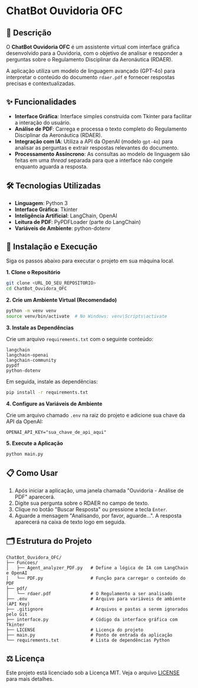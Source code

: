 # ChatBot Ouvidoria OFC

## 📖 Descrição

O **ChatBot Ouvidoria OFC** é um assistente virtual com interface gráfica desenvolvido para a Ouvidoria, com o objetivo de analisar e responder a perguntas sobre o Regulamento Disciplinar da Aeronáutica (RDAER).

A aplicação utiliza um modelo de linguagem avançado (GPT-4o) para interpretar o conteúdo do documento `rdaer.pdf` e fornecer respostas precisas e contextualizadas.

## ✨ Funcionalidades

  * **Interface Gráfica**: Interface simples construída com Tkinter para facilitar a interação do usuário.
  * **Análise de PDF**: Carrega e processa o texto completo do Regulamento Disciplinar da Aeronáutica (RDAER).
  * **Integração com IA**: Utiliza a API da OpenAI (modelo `gpt-4o`) para analisar as perguntas e extrair respostas relevantes do documento.
  * **Processamento Assíncrono**: As consultas ao modelo de linguagem são feitas em uma *thread* separada para que a interface não congele enquanto aguarda a resposta.

## 🛠️ Tecnologias Utilizadas

  * **Linguagem**: Python 3
  * **Interface Gráfica**: Tkinter
  * **Inteligência Artificial**: LangChain, OpenAI
  * **Leitura de PDF**: PyPDFLoader (parte do LangChain)
  * **Variáveis de Ambiente**: python-dotenv

## 🚀 Instalação e Execução

Siga os passos abaixo para executar o projeto em sua máquina local.

**1. Clone o Repositório**

```bash
git clone <URL_DO_SEU_REPOSITORIO>
cd ChatBot_Ouvidora_OFC
```

**2. Crie um Ambiente Virtual (Recomendado)**

```bash
python -m venv venv
source venv/bin/activate  # No Windows: venv\Scripts\activate
```

**3. Instale as Dependências**

Crie um arquivo `requirements.txt` com o seguinte conteúdo:

```
langchain
langchain-openai
langchain-community
pypdf
python-dotenv
```

Em seguida, instale as dependências:

```bash
pip install -r requirements.txt
```

**4. Configure as Variáveis de Ambiente**

Crie um arquivo chamado `.env` na raiz do projeto e adicione sua chave da API da OpenAI:

```
OPENAI_API_KEY="sua_chave_de_api_aqui"
```

**5. Execute a Aplicação**

```bash
python main.py
```

## 📋 Como Usar

1.  Após iniciar a aplicação, uma janela chamada "Ouvidoria - Análise de PDF" aparecerá.
2.  Digite sua pergunta sobre o RDAER no campo de texto.
3.  Clique no botão "Buscar Resposta" ou pressione a tecla `Enter`.
4.  Aguarde a mensagem "Analisando, por favor, aguarde...". A resposta aparecerá na caixa de texto logo em seguida.

## 🗂️ Estrutura do Projeto

```
ChatBot_Ouvidora_OFC/
├── Funcoes/
│   ├── Agent_analyzer_PDF.py   # Define a lógica de IA com LangChain e OpenAI
│   └── PDF.py                  # Função para carregar o conteúdo do PDF
├── pdf/
│   └── rdaer.pdf               # O Regulamento a ser analisado
├── .env                        # Arquivo para variáveis de ambiente (API Key)
├── .gitignore                  # Arquivos e pastas a serem ignorados pelo Git
├── interface.py                # Código da interface gráfica com Tkinter
├── LICENSE                     # Licença do projeto
├── main.py                     # Ponto de entrada da aplicação
└── requirements.txt            # Lista de dependências Python
```

## ⚖️ Licença

Este projeto está licenciado sob a Licença MIT. Veja o arquivo [LICENSE](https://www.google.com/search?q=LICENSE) para mais detalhes.